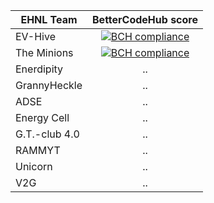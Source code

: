 | EHNL Team       | BetterCodeHub score | 
| ------------- |:-------------:| 
| EV-Hive      | [![BCH compliance](https://bettercodehub.com/edge/badge/energyhacknl2018/ev-hive?branch=master)](https://bettercodehub.com/) |
| The Minions      |  [![BCH compliance](https://bettercodehub.com/edge/badge/energyhacknl2018/the-minions?branch=master&token=a1e498d944f258ef8bda2d1ea8f28d2ab7828851)](https://bettercodehub.com/)    | 
| Enerdipity | ..     | 
| GrannyHeckle | ..     | 
| ADSE | ..     | 
| Energy Cell | ..     | 
| G.T.-club 4.0 | ..     | 
| RAMMYT| ..     | 
| Unicorn | ..     | 
| V2G | ..     | 





